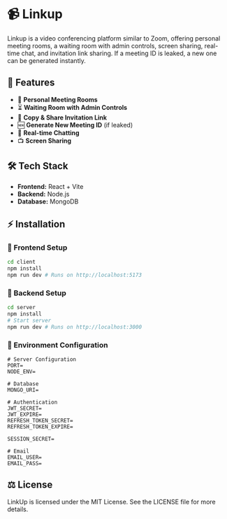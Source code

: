 # 📹 Linkup

Linkup is a video conferencing platform similar to Zoom, offering personal meeting rooms, a waiting room with admin controls, screen sharing, real-time chat, and invitation link sharing. If a meeting ID is leaked, a new one can be generated instantly.

## 🌟 Features

- 🎥 **Personal Meeting Rooms**
- ⏳ **Waiting Room with Admin Controls**
- 🔗 **Copy & Share Invitation Link**
- 🆕 **Generate New Meeting ID** (if leaked)
- 📢 **Real-time Chatting**
- 📺 **Screen Sharing**

## 🛠️ Tech Stack

- **Frontend:** React + Vite
- **Backend:** Node.js
- **Database:** MongoDB

## ⚡ Installation

### 🔹 Frontend Setup

```bash
cd client
npm install
npm run dev # Runs on http://localhost:5173
```

### 🔹 Backend Setup

```bash
cd server
npm install
# Start server
npm run dev # Runs on http://localhost:3000
```

### 🔹 Environment Configuration

```env
# Server Configuration
PORT=
NODE_ENV=

# Database
MONGO_URI=

# Authentication
JWT_SECRET=
JWT_EXPIRE=
REFRESH_TOKEN_SECRET=
REFRESH_TOKEN_EXPIRE=

SESSION_SECRET=

# Email
EMAIL_USER=
EMAIL_PASS=
```

## ⚖️ License

LinkUp is licensed under the MIT License. See the LICENSE file for more details.
